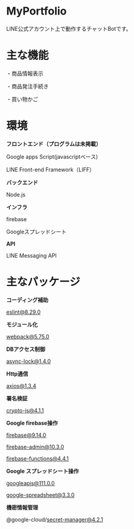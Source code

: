 # MyPortfolio
LINE公式アカウント上で動作するチャットBotです。

# 主な機能
・商品情報表示

・商品発注手続き

・買い物かご

# 環境
**フロントエンド（プログラムは未掲載）**

Google apps Script(javascriptベース)

LINE Front-end Framework（LIFF）


**バックエンド**

Node.js


**インフラ**

firebase

Googleスプレッドシート


**API**

LINE Messaging API

# 主なパッケージ
**コーディング補助**

eslint@8.29.0

    
**モジュール化**

webpack@5.75.0


**DBアクセス制御**

async-lock@1.4.0


**Http通信**

axios@1.3.4


**署名検証**

crypto-js@4.1.1


**Google firebase操作**

firebase@9.14.0

firebase-admin@10.3.0

firebase-functions@4.4.1


**Google スプレッドシート操作**

googleapis@111.0.0

google-spreadsheet@3.3.0


**機密情報管理**

@google-cloud/secret-manager@4.2.1
